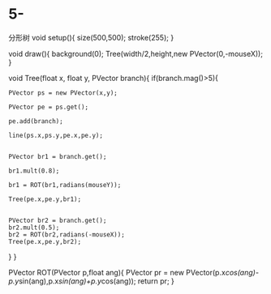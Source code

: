 # 5-
分形树
void setup(){
  size(500,500);
  stroke(255);
}

void draw(){
  background(0);
  Tree(width/2,height,new PVector(0,-mouseX));
}


void Tree(float x, float y, PVector branch){
 if(branch.mag()>5){
   
    PVector ps = new PVector(x,y);
 
    PVector pe = ps.get();
   
    pe.add(branch);
  
    line(ps.x,ps.y,pe.x,pe.y);
    

    PVector br1 = branch.get();
    
    br1.mult(0.8);
 
    br1 = ROT(br1,radians(mouseY));
 
    Tree(pe.x,pe.y,br1);
    
  
    PVector br2 = branch.get();
    br2.mult(0.5);
    br2 = ROT(br2,radians(-mouseX));
    Tree(pe.x,pe.y,br2);
  }
}


PVector ROT(PVector p,float ang){
  PVector pr = new PVector(p.x*cos(ang)-p.y*sin(ang),p.x*sin(ang)+p.y*cos(ang));
  return pr;
}
